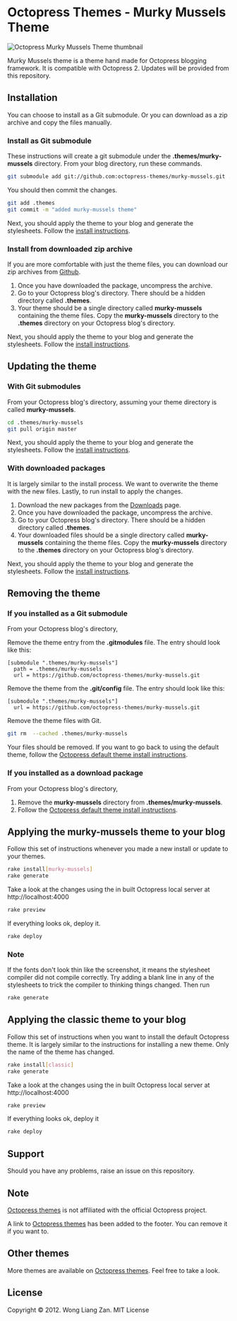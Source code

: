 # Octopress Themes - Murky Mussels Theme

![Octopress Murky Mussels Theme thumbnail](https://s3.amazonaws.com/static.octopressthemes.com/thumbnails/murky-mussels-thumbnail.png)

Murky Mussels theme is a theme hand made for Octopress blogging framework. It is compatible with Octopress 2. Updates will be provided from this repository.

## Installation

You can choose to install as a Git submodule. Or you can download as a zip archive and copy the files manually.

### Install as Git submodule

These instructions will create a git submodule under the __.themes/murky-mussels__ directory. From your blog directory, run these commands.

``` sh
git submodule add git://github.com:octopress-themes/murky-mussels.git .themes/murky-mussels
```

You should then commit the changes.

``` sh
git add .themes
git commit -m "added murky-mussels theme"
```

Next, you should apply the theme to your blog and generate the stylesheets. Follow the [install instructions](#applying-the-murky-mussels-theme-to-your-blog).

### Install from downloaded zip archive

If you are more comfortable with just the theme files, you can download our zip archives from [Github](https://github.com/octopress-themes/murky-mussels/blob/master/murky-mussels-v0.1.0.zip).

1. Once you have downloaded the package, uncompress the archive.
2. Go to your Octopress blog's directory. There should be a hidden directory called __.themes__.
3. Your theme should be a single directory called __murky-mussels__ containing the theme files. Copy the __murky-mussels__ directory to the __.themes__ directory on your Octopress blog's directory.

Next, you should apply the theme to your blog and generate the stylesheets. Follow the [install instructions](#applying-the-murky-mussels-theme-to-your-blog).

## Updating the theme

### With Git submodules

From your Octopress blog's directory, assuming your theme directory is called __murky-mussels__.

``` sh
cd .themes/murky-mussels
git pull origin master
```

Next, you should apply the theme to your blog and generate the stylesheets. Follow the [install instructions](#applying-the-murky-mussels-theme-to-your-blog).

### With downloaded packages

It is largely similar to the install process. We want to overwrite the theme with the new files. Lastly, to run install to apply the changes.

1. Download the new packages from the [Downloads](https://github.com/octopress-themes/murky-mussels/downloads) page.
2. Once you have downloaded the package, uncompress the archive.
3. Go to your Octopress blog's directory. There should be a hidden directory called __.themes__.
4. Your downloaded files should be a single directory called __murky-mussels__ containing the theme files. Copy the __murky-mussels__ directory to the __.themes__ directory on your Octopress blog's directory.

Next, you should apply the theme to your blog and generate the stylesheets. Follow the [install instructions](#applying-the-murky-mussels-theme-to-your-blog).

## Removing the theme

### If you installed as a Git submodule

From your Octopress blog's directory,

Remove the theme entry from the __.gitmodules__ file. The entry should look like this:
```
[submodule ".themes/murky-mussels"]
  path = .themes/murky-mussels
  url = https://github.com/octopress-themes/murky-mussels.git
```

Remove the theme from the __.git/config__ file. The entry should look like this:
```
[submodule ".themes/murky-mussels"]
  url = https://github.com/octopress-themes/murky-mussels.git
```

Remove the theme files with Git.
``` sh
git rm  --cached .themes/murky-mussels
```

Your files should be removed. If you want to go back to using the default theme, follow the [Octopress default theme install instructions](#applying-the-murky-mussels-theme-to-your-blog).

### If you installed as a download package

From your Octopress blog's directory,

1. Remove the __murky-mussels__ directory from __.themes/murky-mussels__.
2. Follow the [Octopress default theme install instructions](#applying-the-murky-musselstheme-to-your-blog).

## Applying the murky-mussels theme to your blog

Follow this set of instructions whenever you made a new install or update to your themes.

``` sh
rake install[murky-mussels]
rake generate
```

Take a look at the changes using the in built Octopress local server at http://localhost:4000

``` sh
rake preview
```

If everything looks ok, deploy it.

``` sh
rake deploy
```

### Note

If the fonts don't look thin like the screenshot, it means the stylesheet compiler did not compile correctly. Try adding a blank line in any of the stylesheets to trick the compiler to thinking things changed. Then run

``` sh
rake generate
```

## Applying the classic theme to your blog

Follow this set of instructions when you want to install the default Octopress theme. It is largely similar to the instructions for installing a new theme. Only the name of the theme has changed.

``` sh
rake install[classic]
rake generate
```

Take a look at the changes using the in built Octopress local server at http://localhost:4000

``` sh
rake preview
```

If everything looks ok, deploy it

``` sh
rake deploy
```

## Support

Should you have any problems, raise an issue on this repository.

## Note

[Octopress themes](http://octopressthemes.com) is not affiliated with the official Octopress project.

A link to [Octopress themes](http://octopressthemes.com) has been added to the footer. You can remove it if you want to.

## Other themes

More themes are available on [Octopress themes](http://octopressthemes.com). Feel free to take a look.

## License

Copyright &copy; 2012. Wong Liang Zan. MIT License
